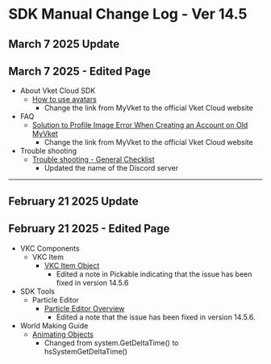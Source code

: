 # SDK Manual Change Log - Ver 14.5

## March 7 2025 Update

## March 7 2025 - Edited Page

- About Vket Cloud SDK
    - [How to use avatars](https://vrhikky.github.io/VketCloudSDK_Documents/14.5/AboutVketCloudSDK/SetupAvatar.html)
        - Change the link from MyVket to the official Vket Cloud website
- FAQ
    - [Solution to Profile Image Error When Creating an Account on Old MyVket](https://vrhikky.github.io/VketCloudSDK_Documents/14.5/FAQ/ProfileImage.html)
        - Change the link from MyVket to the official Vket Cloud website
- Trouble shooting
    - [Trouble shooting - General Checklist](https://vrhikky.github.io/VketCloudSDK_Documents/14.5/troubleshooting/GeneralChecklist.html)
        - Updated the name of the Discord server

---

## February 21 2025 Update

## February 21 2025 - Edited Page

- VKC Components
  - VKC Item
    - [VKC Item Object](https://vrhikky.github.io/VketCloudSDK_Documents/14.5/VKCComponents/VKCItemObject.html)
      - Edited a note in Pickable indicating that the issue has been fixed in version 14.5.6
- SDK Tools
  - Particle Editor
    - [Particle Editor Overview](https://vrhikky.github.io/VketCloudSDK_Documents/14.5/en/particleeditor/pe_about_particleeditor.html)
      - Edited a note that the issue has been fixed in version 14.5.6.
- World Making Guide
    - [Animating Objects](https://vrhikky.github.io/VketCloudSDK_Documents/14.5/WorldMakingGuide/PropAnimation.html)
        - Changed from system.GetDeltaTime() to hsSystemGetDeltaTime()
